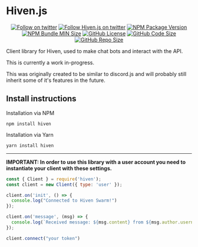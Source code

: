 # Hiven.js

<p align="center">
  <a href="https://twitter.com/dustinrouillard"><img src="https://img.shields.io/twitter/follow/dustinrouillard.svg?label=Follow" alt="Follow on twitter"></a>
  <a href="https://twitter.com/hivenjs"><img src="https://img.shields.io/twitter/follow/hivenjs.svg?label=Hiven.js+Twitter" alt="Follow Hiven.js on twitter"></a> 
  <a href="https://npmjs.com/hiven"><img src="https://img.shields.io/npm/v/hiven.svg" alt="NPM Package Version"></a>
  <a href="https://npmjs.com/hiven"><img src="https://img.shields.io/bundlephobia/min/hiven.svg" alt="NPM Bundle MIN Size"></a>
  <a href="https://github.com/hivenapp/hiven.js"><img src="https://img.shields.io/github/license/hivenapp/hiven.js.svg" alt="GitHub License"></a>
  <a href="https://github.com/hivenapp/hiven.js"><img src="https://img.shields.io/github/languages/code-size/hivenapp/hiven.js.svg" alt="GitHub Code Size"></a>
  <a href="https://github.com/hivenapp/hiven.js"><img src="https://img.shields.io/github/repo-size/hivenapp/hiven.js.svg" alt="GitHub Repo Size"></a>
</p>

Client library for Hiven, used to make chat bots and interact with the API.

This is currently a work in-progress.

This was originally created to be similar to discord.js and will probably still inherit some of it's features in the future.

## Install instructions

Installation via NPM

`npm install hiven`

Installation via Yarn

`yarn install hiven`

---

**IMPORTANT: In order to use this library with a user account you need to instantiate your client with these settings.**

```js
const { Client } = require('hiven');
const client = new Client({ type: 'user' });

client.on('init', () => {
  console.log("Connected to Hiven Swarm!")
});

client.on('message', (msg) => {
  console.log(`Received message: ${msg.content} from ${msg.author.username}`)
});

client.connect("your token")
```
